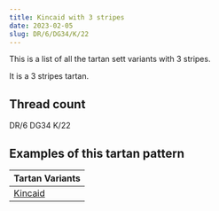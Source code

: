 ```yaml
---
title: Kincaid with 3 stripes
date: 2023-02-05
slug: DR/6/DG34/K/22
---
```

This is a list of all the tartan sett variants with 3 stripes.

It is a 3 stripes tartan.


## Thread count
DR/6 DG34 K/22

## Examples of this tartan pattern

| Tartan Variants |
|---------------|
| [Kincaid](/variants/dr/6/dg34/k/22-dg11450d-draa0000-k000000)||
